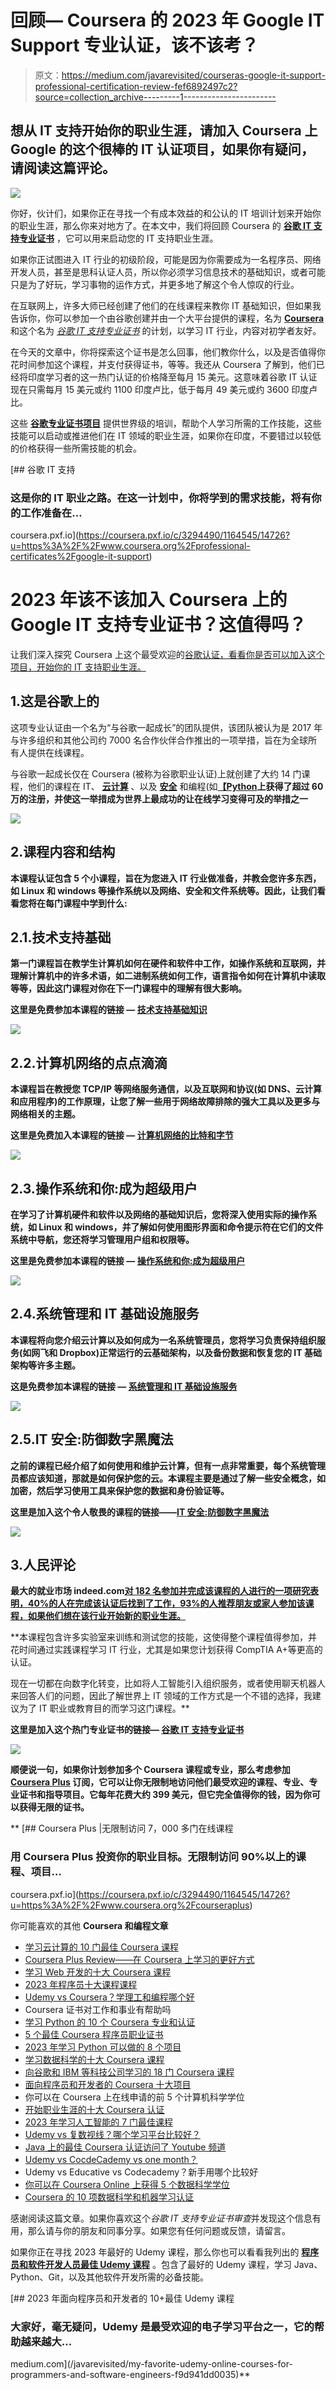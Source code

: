# 回顾— Coursera 的 2023 年 Google IT Support 专业认证，该不该考？

> 原文：<https://medium.com/javarevisited/courseras-google-it-support-professional-certification-review-fef6892497c2?source=collection_archive---------1----------------------->

## 想从 IT 支持开始你的职业生涯，请加入 Coursera 上 Google 的这个很棒的 IT 认证项目，如果你有疑问，请阅读这篇评论。

[![](img/d98647e32b2ec04b2934a5f06820b90c.png)](https://coursera.pxf.io/c/3294490/1164545/14726?u=https%3A%2F%2Fwww.coursera.org%2Fprofessional-certificates%2Fgoogle-it-support)

你好，伙计们，如果你正在寻找一个有成本效益的和公认的 IT 培训计划来开始你的职业生涯，那么你来对地方了。在本文中，我们将回顾 Coursera 的 [**谷歌 IT 支持专业证书**](https://coursera.pxf.io/c/3294490/1164545/14726?u=https%3A%2F%2Fwww.coursera.org%2Fprofessional-certificates%2Fgoogle-it-support) ，它可以用来启动您的 IT 支持职业生涯。

如果你正试图进入 IT 行业的初级阶段，可能是因为你需要成为一名程序员、网络开发人员，甚至是思科认证人员，所以你必须学习信息技术的基础知识，或者可能只是为了好玩，学习事物的运作方式，并更多地了解这个令人惊叹的行业。

在互联网上，许多大师已经创建了他们的在线课程来教你 IT 基础知识，但如果我告诉你，你可以参加一个由谷歌创建并由一个大平台提供的课程，名为 [**Coursera**](https://coursera.pxf.io/c/3294490/1164545/14726?u=https%3A%2F%2Fwww.coursera.org%2Fcourseraplus) 和这个名为 [*谷歌 IT 支持专业证书*](https://coursera.pxf.io/c/3294490/1164545/14726?u=https%3A%2F%2Fwww.coursera.org%2Fprofessional-certificates%2Fgoogle-it-support) 的计划，以学习 IT 行业，内容对初学者友好。

在今天的文章中，你将探索这个证书是怎么回事，他们教你什么，以及是否值得你花时间参加这个课程，并支付获得证书，等等。我还从 Coursera 了解到，他们已经将印度学习者的这一热门认证的价格降至每月 15 美元。这意味着谷歌 IT 认证现在只需每月 15 美元或约 1100 印度卢比，低于每月 49 美元或约 3600 印度卢比。

这些 [**谷歌专业证书项目**](https://coursera.pxf.io/c/3294490/1164545/14726?u=https%3A%2F%2Fwww.coursera.org%2Fprofessional-certificates%2Fgoogle-it-support) 提供世界级的培训，帮助个人学习所需的工作技能，这些技能可以启动或推进他们在 IT 领域的职业生涯，如果你在印度，不要错过以较低的价格获得一些所需技能的机会。

[](https://coursera.pxf.io/c/3294490/1164545/14726?u=https%3A%2F%2Fwww.coursera.org%2Fprofessional-certificates%2Fgoogle-it-support) [## 谷歌 IT 支持

### 这是你的 IT 职业之路。在这一计划中，你将学到的需求技能，将有你的工作准备在…

coursera.pxf.io](https://coursera.pxf.io/c/3294490/1164545/14726?u=https%3A%2F%2Fwww.coursera.org%2Fprofessional-certificates%2Fgoogle-it-support) 

# 2023 年该不该加入 Coursera 上的 Google IT 支持专业证书？这值得吗？

让我们深入探究 Coursera 上这个最受欢迎的[谷歌认证，看看你是否可以加入这个项目，开始你的 IT 支持职业生涯。](https://javarevisited.blogspot.com/2019/10/top-5-coursera-professional-certificates-for-programmers-IT-professionals.html)

## 1.这是谷歌上的

这项专业认证由一个名为“与谷歌一起成长”的团队提供，该团队被认为是 2017 年与许多组织和其他公司约 7000 名合作伙伴合作推出的一项举措，旨在为全球所有人提供在线课程。

与谷歌一起成长仅在 Coursera (被称为谷歌职业认证)上就创建了大约 14 门课程，他们的课程在 IT、 [**云计算**](https://coursera.pxf.io/c/3294490/1164545/14726?u=https%3A%2F%2Fwww.coursera.org%2Fprofessional-certificates%2Fcloud-engineering-gcp) 、以及 [**安全**](https://coursera.pxf.io/c/3294490/1164545/14726?u=https%3A%2F%2Fwww.coursera.org%2Fprofessional-certificates%2Fgoogle-cloud-security) 和编程(如[**【Python**](https://coursera.pxf.io/c/3294490/1164545/14726?u=https%3A%2F%2Fwww.coursera.org%2Fprofessional-certificates%2Fgoogle-it-automation)**上获得了超过 60 万的注册，并使这一举措成为世界上最成功的让在线学习变得可及的举措之一**

**[![](img/44babe7beeaff19a7e51f3759652762d.png)](https://coursera.pxf.io/c/3294490/1164545/14726?u=https%3A%2F%2Fwww.coursera.org%2Fprofessional-certificates%2Fgoogle-it-support)**

## **2.课程内容和结构**

**本课程认证包含 5 个小课程，旨在为您进入 IT 行业做准备，并教会您许多东西，如 Linux 和 windows 等操作系统以及网络、安全和文件系统等。因此，让我们看看您将在每门课程中学到什么:**

## **2.1.技术支持基础**

**第一门课程旨在教学生计算机如何在硬件和软件中工作，如操作系统和互联网，并理解计算机中的许多术语，如二进制系统如何工作，语言指令如何在计算机中读取等等，因此这门课程对你在下一门课程中的理解有很大影响。**

****这里是免费参加本课程的链接** — [技术支持基础知识](https://coursera.pxf.io/c/3294490/1164545/14726?u=https%3A%2F%2Fwww.coursera.org%2Flearn%2Ftechnical-support-fundamentals%3Fspecialization%3Dgoogle-it-support)**

**[![](img/0a16a7e30cc0e3745d4fda93f22e4cab.png)](https://coursera.pxf.io/c/3294490/1164545/14726?u=https%3A%2F%2Fwww.coursera.org%2Flearn%2Ftechnical-support-fundamentals%3Fspecialization%3Dgoogle-it-support)**

## **2.2.计算机网络的点点滴滴**

**本课程旨在教授您 TCP/IP 等网络服务通信，以及互联网和协议(如 DNS、云计算和应用程序)的工作原理，让您了解一些用于网络故障排除的强大工具以及更多与网络相关的主题。**

****这里是免费加入本课程的链接** — [计算机网络的比特和字节](https://coursera.pxf.io/c/3294490/1164545/14726?u=https%3A%2F%2Fwww.coursera.org%2Flearn%2Fcomputer-networking%3Fspecialization%3Dgoogle-it-support)**

**[![](img/a3af0d561e80944370ae6c94cdbe9e6b.png)](https://coursera.pxf.io/c/3294490/1164545/14726?u=https%3A%2F%2Fwww.coursera.org%2Flearn%2Fcomputer-networking%3Fspecialization%3Dgoogle-it-support)**

## **2.3.操作系统和你:成为超级用户**

**在学习了计算机硬件和软件以及网络的基础知识后，您将深入使用实际的操作系统，如 Linux 和 windows，并了解如何使用图形界面和命令提示符在它们的文件系统中导航，您还将学习管理用户组和权限等。**

****这里是免费参加本课程的链接** — [操作系统和你:成为超级用户](https://coursera.pxf.io/c/3294490/1164545/14726?u=https%3A%2F%2Fwww.coursera.org%2Flearn%2Fos-power-user%3Fspecialization%3Dgoogle-it-support)**

**[![](img/25fbb392f51c631f2e326d6e95680a70.png)](https://coursera.pxf.io/c/3294490/1164545/14726?u=https%3A%2F%2Fwww.coursera.org%2Flearn%2Fos-power-user%3Fspecialization%3Dgoogle-it-support)**

## **2.4.系统管理和 IT 基础设施服务**

**本课程将向您介绍云计算以及如何成为一名系统管理员，您将学习负责保持组织服务(如网飞和 Dropbox)正常运行的云基础架构，以及备份数据和恢复您的 IT 基础架构等许多主题。**

****这是免费参加本课程的链接** — [系统管理和 IT 基础设施服务](https://coursera.pxf.io/c/3294490/1164545/14726?u=https%3A%2F%2Fwww.coursera.org%2Flearn%2Fsystem-administration-it-infrastructure-services%3Fspecialization%3Dgoogle-it-support)**

**[![](img/4159a4d4f55715899d8b494a915312fc.png)](https://coursera.pxf.io/c/3294490/1164545/14726?u=https%3A%2F%2Fwww.coursera.org%2Flearn%2Fsystem-administration-it-infrastructure-services%3Fspecialization%3Dgoogle-it-support)**

## **2.5.IT 安全:防御数字黑魔法**

**之前的课程已经介绍了如何使用和维护云计算，但有一点非常重要，每个系统管理员都应该知道，那就是如何保护您的云。本课程主要是通过了解一些安全概念，如加密，然后学习使用工具来保护您的数据和身份验证等。**

****这里是加入这个令人敬畏的课程的链接**——[IT 安全:防御数字黑魔法](https://coursera.pxf.io/c/3294490/1164545/14726?u=https%3A%2F%2Fwww.coursera.org%2Flearn%2Fit-security)**

**[![](img/35095e48fc1920af35439ad257a8cd8a.png)](https://coursera.pxf.io/c/3294490/1164545/14726?u=https%3A%2F%2Fwww.coursera.org%2Flearn%2Fit-security)**

## **3.人民评论**

**最大的就业市场 indeed.com[对 182 名参加并完成该课程的人进行的一项研究表明，40%的人在完成该认证后找到了工作，93%的人推荐朋友或家人参加该课程，如果他们想在该行业开始新的职业生涯。](https://www.indeed.com/certifications/view/google-it-support-professional-certificate-6SYBL7NF#:~:text=41%25%20said%20earning%20their%20Google,Google%20IT%20support%20professional%20certificate)**

**本课程包含许多实验室来训练和测试您的技能，这使得整个课程值得参加，并花时间通过实践课程学习 IT 行业，尤其是如果您计划获得 CompTIA A+等更高的认证。

现在一切都在向数字化转变，比如将人工智能引入组织服务，或者使用聊天机器人来回答人们的问题，因此了解世界上 IT 领域的工作方式是一个不错的选择，我建议为了 IT 职业或教育目的而学习这门课程。**

****这里是加入这个热门专业证书的链接—** [谷歌 IT 支持专业证书](https://coursera.pxf.io/c/3294490/1164545/14726?u=https%3A%2F%2Fwww.coursera.org%2Fprofessional-certificates%2Fgoogle-it-support)**

**[![](img/d3d95b4a1319e73e4bd5d282743120f4.png)](https://coursera.pxf.io/c/3294490/1164545/14726?u=https%3A%2F%2Fwww.coursera.org%2Fprofessional-certificates%2Fgoogle-it-support)**

**顺便说一句，如果你计划参加多个 Coursera 课程或专业，那么考虑参加 [**Coursera Plus**](https://coursera.pxf.io/c/3294490/1164545/14726?u=https%3A%2F%2Fwww.coursera.org%2Fcourseraplus) 订阅，它可以让你无限制地访问他们最受欢迎的课程、专业、专业证书和指导项目。它每年花费大约 399 美元，但它完全值得你的钱，因为你可以获得无限的证书。**

**[](https://coursera.pxf.io/c/3294490/1164545/14726?u=https%3A%2F%2Fwww.coursera.org%2Fcourseraplus) [## Coursera Plus |无限制访问 7，000 多门在线课程

### 用 Coursera Plus 投资你的职业目标。无限制访问 90%以上的课程、项目…

coursera.pxf.io](https://coursera.pxf.io/c/3294490/1164545/14726?u=https%3A%2F%2Fwww.coursera.org%2Fcourseraplus) 

你可能喜欢的其他 **Coursera 和编程文章**

*   [学习云计算的 10 门最佳 Coursera 课程](https://javarevisited.blogspot.com/2020/08/top-10-coursera-certifications-to-learn-cloud-computing-aws.html#axzz6WK1yC5WW)
*   [Coursera Plus Review——在 Coursera 上学习的更好方式](https://javarevisited.blogspot.com/2020/08/coursera-plus-better-way-to-take-coursera-courses-specilizations-certification.html)
*   [学习 Web 开发的十大 Coursera 课程](https://javarevisited.blogspot.com/2020/08/top-10-coursera-certifications-to-learn-web-development.html)
*   [2023 年程序员十大课程课程](https://javarevisited.blogspot.com/2020/08/top-10-coursera-courses-specilizations-and-certifications.html)
*   [Udemy vs Coursera？学理工和编程哪个好](https://javarevisited.blogspot.com/2020/01/coursera-vs-udemy-which-is-better-for-programming-tech.html)
*   Coursera 证书对工作和事业有帮助吗
*   [学习 Python 的 10 个 Coursera 专业和认证](https://javarevisited.blogspot.com/2020/02/10-best-coursera-courses--for-python.html)
*   [5 个最佳 Coursera 程序员职业证书](https://javarevisited.blogspot.com/2019/10/top-5-coursera-professional-certificates-for-programmers-IT-professionals.html)
*   [2023 年学习 Python 可以做的 8 个项目](/javarevisited/8-projects-you-can-buil-to-learn-python-in-2020-251dd5350d56)
*   [学习数据科学的十大 Coursera 课程](https://javarevisited.blogspot.com/2020/08/top-10-coursera-certifications-to-learn-Data-Science-Visualization-and-Data-Analysis.html)
*   [向谷歌和 IBM 等科技公司学习的 18 门 Coursera 课程](/javarevisited/18-coursera-courses-you-can-join-in-2020-to-learn-from-the-worlds-top-tech-companies-google-74af46967d1e?source=collection_home---4------0-----------------------)
*   [面向程序员和开发者的 Coursera 十大项目](https://javarevisited.blogspot.com/2020/08/top-10-coursera-projects-to-learn-essential-programming-skills.html)
*   你可以在 Coursera 上在线申请的前 5 个计算机科学学位
*   [开始职业生涯的十大 Coursera 认证](/javarevisited/top-10-coursera-certificates-to-start-your-career-in-cloud-data-science-ai-mainframe-and-it-558690c83587)
*   [2023 年学习人工智能的 7 门最佳课程](/javarevisited/7-best-courses-to-learn-artificial-intelligence-in-2020-26d59d62f6fe)
*   [Udemy vs 复数视线？哪个学习平台比较好？](https://javarevisited.blogspot.com/2019/10/udemy-vs-pluralsight-review-which-is-better-to-learn-code.html)
*   [Java 上的最佳 Coursera 认证访问了 Youtube 频道](https://www.youtube.com/watch?v=6NKULJuitcU)
*   [Udemy vs CocdeCademy vs one month？](https://javarevisited.blogspot.com/2019/09/codecademy-vs-udemy-vs-onemonth-which-is-better-for-learning-code.html#axzz6VYKcmyZz)
*   Udemy vs Educative vs Codecademy？新手用哪个比较好
*   [你可以在 Coursera Online 上获得 5 个数据科学学位](https://www.java67.com/2020/06/top-5-data-science-degree-you-can-earn-online-coursera-edx.html)
*   [Coursera 的 10 项数据科学和机器学习认证](/javarevisited/top-10-machine-learning-and-data-science-certifications-and-training-courses-for-beginners-and-a6308497b764)

感谢阅读这篇文章。如果你喜欢这个*谷歌 IT 支持专业证书审查*并发现这个信息有用，那么请与你的朋友和同事分享。如果您有任何问题或反馈，请留言。

如果你正在寻找 2023 年最好的 Udemy 课程，那么你也可以看看我列出的 [**程序员和软件开发人员最佳 Udemy 课程**](https://javarevisited.blogspot.com/2019/08/top-10-udemy-courses-and-certifications-for-programmers.html) 。包含了最好的 Udemy 课程，学习 Java、Python、Git，以及其他软件开发所需的必备技能。

[](/javarevisited/my-favorite-udemy-online-courses-for-programmers-and-software-engineers-f9d941dd0035) [## 2023 年面向程序员和开发者的 10+最佳 Udemy 课程

### 大家好，毫无疑问，Udemy 是最受欢迎的电子学习平台之一，它的帮助越来越大…

medium.com](/javarevisited/my-favorite-udemy-online-courses-for-programmers-and-software-engineers-f9d941dd0035)**